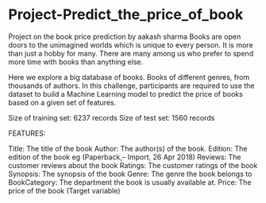 # Project-Predict_the_price_of_book
Project on the book price prediction by aakash sharma
Books are open doors to the unimagined worlds which is unique to every person. It is more than just a hobby for many. There are many among us who prefer to spend more time with books than anything else.

Here we explore a big database of books. Books of different genres, from thousands of authors. In this challenge, participants are required to use the dataset to build a Machine Learning model to predict the price of books based on a given set of features.

Size of training set: 6237 records
Size of test set: 1560 records

FEATURES:

Title: The title of the book
Author: The author(s) of the book.
Edition: The edition of the book eg (Paperback,– Import, 26 Apr 2018)
Reviews: The customer reviews about the book
Ratings: The customer ratings of the book
Synopsis: The synopsis of the book
Genre: The genre the book belongs to
BookCategory: The department the book is usually available at.
Price: The price of the book (Target variable)
